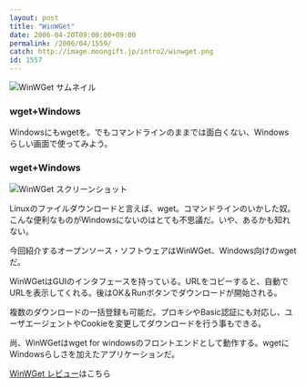 ```yaml
---
layout: post
title: "WinWGet"
date: 2006-04-20T09:00:00+09:00
permalink: /2006/04/1559/
catch: http://image.moongift.jp/intro2/winwget.png
id: 1557
---
```

 ![WinWGet サムネイル](http://image.moongift.jp/intro2/winwget.t.png "WinWGet サムネイル")
  

### wget+Windows
  
Windowsにもwgetを。でもコマンドラインのままでは面白くない、Windowsらしい画面で使ってみよう。  
<!--more-->  

### wget+Windows
  

![WinWGet スクリーンショット](http://image.moongift.jp/intro2/winwget.png "WinWGet スクリーンショット")

  

Linuxのファイルダウンロードと言えば、wget。コマンドラインのいかした奴。こんな便利なものがWindowsにないのはとても不思議だ。いや、あるかも知れない。

  

今回紹介するオープンソース・ソフトウェアはWinWGet、Windows向けのwgetだ。

  

WinWGetはGUIのインタフェースを持っている。URLをコピーすると、自動でURLを表示してくれる。後はOK＆Runボタンでダウンロードが開始される。

  

複数のダウンロードの一括登録も可能だ。プロキシやBasic認証にも対応し、ユーザエージェントやCookieを変更してダウンロードを行う事もできる。

  

尚、WinWGetはwget for windowsのフロントエンドとして動作する。wgetにWindowsらしさを加えたアプリケーションだ。

  

[WinWGet レビュー](http://oss.moongift.jp/review/i-1561.html)はこちら

